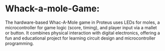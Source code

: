# Whack-a-mole-Game:
The hardware-based Whac-A-Mole game in Proteus uses LEDs for moles, a microcontroller for game logic (score, timing), and player input via a mallet or button. It combines physical interaction with digital electronics, offering a fun and educational project for learning circuit design and microcontroller programming.
